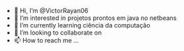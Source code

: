 - 👋 Hi, I’m @VictorRayan06
- 👀 I’m interested in  projetos prontos em java no netbeans 
- 🌱 I’m currently learning  ciência da computação
- 💞️ I’m looking to collaborate on 
- 📫 How to reach me ...

<!---
VictorRayan06/VictorRayan06 is a ✨ special ✨ repository because its `README.md` (this file) appears on your GitHub profile.
You can click the Preview link to take a look at your changes.
--->
